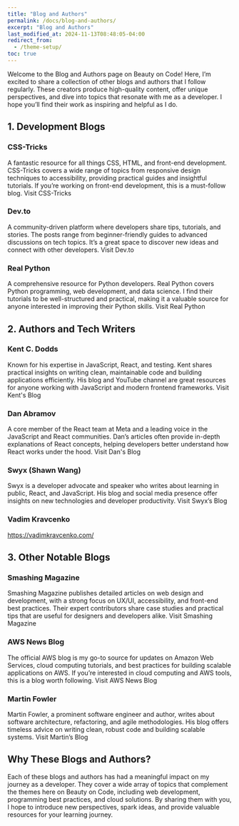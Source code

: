 ```yaml
---
title: "Blog and Authors"
permalink: /docs/blog-and-authors/
excerpt: "Blog and Authors"
last_modified_at: 2024-11-13T08:48:05-04:00
redirect_from:
  - /theme-setup/
toc: true
---
```


Welcome to the Blog and Authors page on Beauty on Code!
Here, I’m excited to share a collection of other blogs and authors that I follow regularly. These creators produce high-quality content, offer unique perspectives, and dive into topics that resonate with me as a developer. I hope you’ll find their work as inspiring and helpful as I do.

## 1. Development Blogs
### CSS-Tricks
A fantastic resource for all things CSS, HTML, and front-end development. CSS-Tricks covers a wide range of topics from responsive design techniques to accessibility, providing practical guides and insightful tutorials. If you’re working on front-end development, this is a must-follow blog. Visit CSS-Tricks

### Dev.to
A community-driven platform where developers share tips, tutorials, and stories. The posts range from beginner-friendly guides to advanced discussions on tech topics. It’s a great space to discover new ideas and connect with other developers. Visit Dev.to

### Real Python
A comprehensive resource for Python developers. Real Python covers Python programming, web development, and data science. I find their tutorials to be well-structured and practical, making it a valuable source for anyone interested in improving their Python skills. Visit Real Python

## 2. Authors and Tech Writers
### Kent C. Dodds
Known for his expertise in JavaScript, React, and testing. Kent shares practical insights on writing clean, maintainable code and building applications efficiently. His blog and YouTube channel are great resources for anyone working with JavaScript and modern frontend frameworks. Visit Kent's Blog

### Dan Abramov
A core member of the React team at Meta and a leading voice in the JavaScript and React communities. Dan’s articles often provide in-depth explanations of React concepts, helping developers better understand how React works under the hood. Visit Dan's Blog

### Swyx (Shawn Wang)
Swyx is a developer advocate and speaker who writes about learning in public, React, and JavaScript. His blog and social media presence offer insights on new technologies and developer productivity. Visit Swyx’s Blog

### Vadim Kravcenko
https://vadimkravcenko.com/

## 3. Other Notable Blogs
### Smashing Magazine
Smashing Magazine publishes detailed articles on web design and development, with a strong focus on UX/UI, accessibility, and front-end best practices. Their expert contributors share case studies and practical tips that are useful for designers and developers alike. Visit Smashing Magazine

### AWS News Blog
The official AWS blog is my go-to source for updates on Amazon Web Services, cloud computing tutorials, and best practices for building scalable applications on AWS. If you’re interested in cloud computing and AWS tools, this is a blog worth following. Visit AWS News Blog

### Martin Fowler
Martin Fowler, a prominent software engineer and author, writes about software architecture, refactoring, and agile methodologies. His blog offers timeless advice on writing clean, robust code and building scalable systems. Visit Martin’s Blog

## Why These Blogs and Authors?
Each of these blogs and authors has had a meaningful impact on my journey as a developer. They cover a wide array of topics that complement the themes here on Beauty on Code, including web development, programming best practices, and cloud solutions. By sharing them with you, I hope to introduce new perspectives, spark ideas, and provide valuable resources for your learning journey.